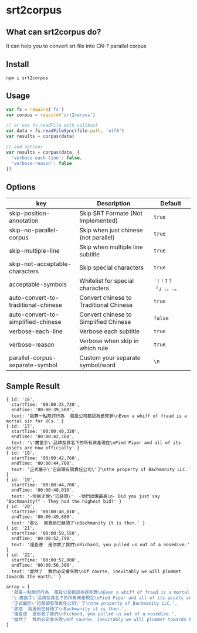 # srt2corpus

## What can srt2corpus do?
It can help you to convert srt file into CN-? parallel corpus

## Install
```shell
npm i srt2corpus
```

## Usage

```js
var fs = require('fs')
var corpus = require('srt2corpus')

// or use fs.readFile with callback
var data = fs.readFileSync(file.path, 'utf8') 
var results = corpus(data)

// add options
var results = corpus(data, {
  'verbose-each-line': false,
  'verbose-reason': false
})
```

## Options

key|Description|Default
--|--|--
skip-position-annotation| Skip SRT Formate (Not Implemented)|`true`
skip-no-parallel-corpus| Skip when just chinese (not parallel) |`true`
skip-multiple-line| Skip when multiple line subtitle |`true`
skip-not-acceptable-characters| Skip special characters |`true`
acceptable-symbols| Whitelist for special characters |`'!！?？「」,，.。`
auto-convert-to-traditional-chinese| Convert chinese to Traditional Chinese |`true`
auto-convert-to-simplified-chinese| Convert chinese to Simplified Chinese  |`false`
verbose-each-line| Verbose each subtitle |`true`
verbose-reason| Verbose when skip in which rule |`true`
parallel-corpus-separate-symbol| Custom your separate symbol/word  |`\n`

## Sample Result

```
{ id: '16',
  startTime: '00:00:35,720',
  endTime: '00:00:39,500',
  text: '就算一點欺詐行為  風投公司都認為是死罪\nEven a whiff of fraud is a mortal sin for VCs.' }
{ id: '17',
  startTime: '00:00:40,320',
  endTime: '00:00:42,760',
  text: '\'魔笛手\'品牌及其名下的所有資產現在\nPied Piper and all of its assets are now officially' }
{ id: '18',
  startTime: '00:00:42,760',
  endTime: '00:00:44,700',
  text: '正式屬于\'巴赫頭有限責任公司\'了\nthe property of Bachmanity LLC.' }
{ id: '19',
  startTime: '00:00:44,700',
  endTime: '00:00:48,010',
  text: '-你剛才說\'巴赫頭\'  -他們出價最高\n- Did you just say "Bachmanity?" - They had the highest bid?' }
{ id: '20',
  startTime: '00:00:48,010',
  endTime: '00:00:49,880',
  text: '那么  就賣給巴赫頭了\nBachmanity it is then.' }
{ id: '21',
  startTime: '00:00:50,550',
  endTime: '00:00:52,790',
  text: '理查德  是你救了我們\nRichard, you pulled us out of a nosedive.' }
{ id: '22',
  startTime: '00:00:52,800',
  endTime: '00:00:56,300',
  text: '當然了  我們必定會失敗\nOf course, inevitably we will plummet towards the earth,' }
```

```js
array = [
  '就算一點欺詐行為  風投公司都認為是死罪\nEven a whiff of fraud is a mortal sin for VCs.',
  '\'魔笛手\'品牌及其名下的所有資產現在\nPied Piper and all of its assets are now officially',
  '正式屬於\'巴赫頭有限責任公司\'了\nthe property of Bachmanity LLC.',
  '那麼  就賣給巴赫頭了\nBachmanity it is then.',
  '理查德  是你救了我們\nRichard, you pulled us out of a nosedive.',
  '當然了  我們必定會失敗\nOf course, inevitably we will plummet towards the earth,'
]
```